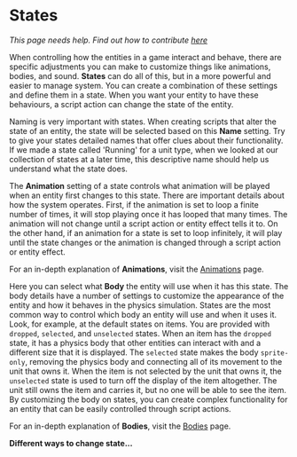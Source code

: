# States

*This page needs help. Find out how to contribute [here](../../how-to-contribute.md)*

When controlling how the entities in a game interact and behave, there are specific adjustments you can make to customize things like animations, bodies, and sound. **States** can do all of this, but in a more powerful and easier to manage system. You can create a combination of these settings and define them in a state. When you want your entity to have these behaviours, a script action can change the state of the entity.

Naming is very important with states. When creating scripts that alter the state of an entity, the state will be selected based on this **Name** setting. Try to give your states detailed names that offer clues about their functionality. If we made a state called 'Running' for a unit type, when we looked at our collection of states at a later time, this descriptive name should help us understand what the state does.

The **Animation** setting of a state controls what animation will be played when an entity first changes to this state. There are important details about how the system operates. First, if the animation is set to loop a finite number of times, it will stop playing once it has looped that many times. The animation will not change until a script action or entity effect tells it to. On the other hand, if an animation for a state is set to loop infinitely, it will play until the state changes or the animation is changed through a script action or entity effect.

For an in-depth explanation of **Animations**, visit the [Animations](../animations/animations.md) page.

Here you can select what **Body** the entity will use when it has this state. The body details have a number of settings to customize the appearance of the entity and how it behaves in the physics simulation. States are the most common way to control which body an entity will use and when it uses it. Look, for example, at the default states on items. You are provided with ```dropped```, ```selected```, and ```unselected``` states. When an item has the ```dropped``` state, it has a physics body that other entities can interact with and a different size that it is displayed. The ```selected``` state makes the body ```sprite-only```, removing the physics body and connecting all of its movement to the unit that owns it. When the item is not selected by the unit that owns it, the ```unselected``` state is used to turn off the display of the item altogether. The unit still owns the item and carries it, but no one will be able to see the item. By customizing the body on states, you can create complex functionality for an entity that can be easily controlled through script actions.

For an in-depth explanation of **Bodies**, visit the [Bodies](../bodies/bodies.md) page.

**Different ways to change state...**



